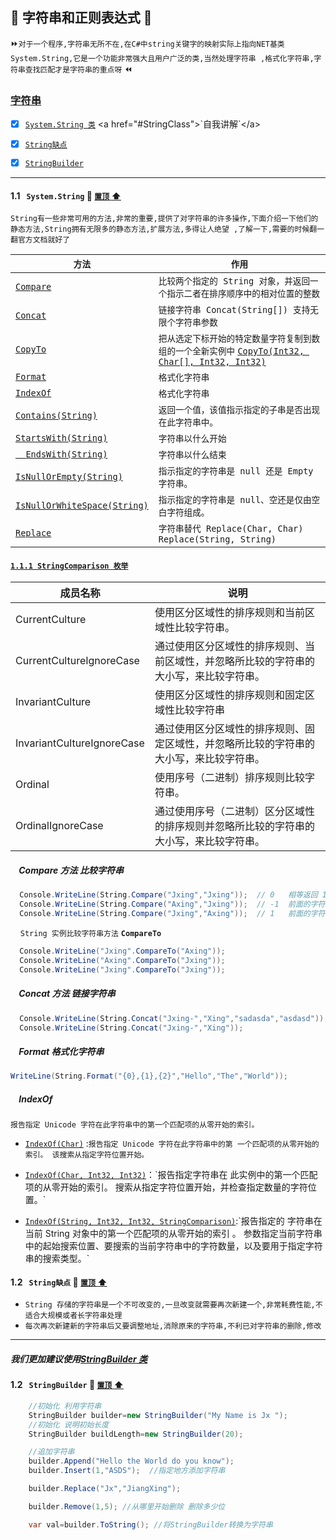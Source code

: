 <a id="top">:checkered_flag: </a> 字符串和正则表达式 :whale2:
-----
:fast_forward:`对于一个程序,字符串无所不在,在C#中string关键字的映射实际上指向NET基类System.String,它是一个功能非常强大且用户广泛的类,当然处理字符串
,格式化字符串,字符串查找匹配才是字符串的重点呀` :rewind:

### [字符串](https://docs.microsoft.com/zh-cn/search/index?search=%E5%AD%97%E7%AC%A6%E4%B8%B2&scope=.NET)
 
- [x] [`System.String 类`](https://msdn.microsoft.com/zh-cn/library/system.string(v=vs.110).aspx) <a href="#StringClass">`自我讲解`</a>

- [x] <a href="#QueDianStringClass">`String缺点`</a>

- [x] <a href="#QueDianStringBuilder">`StringBuilder`</a>
------

#### <a id="StringClass">1.1&nbsp;&nbsp;  `System.String` </a> :closed_umbrella: <a href="#top"> `置顶` :arrow_up:</a>
`String有一些非常可用的方法,非常的重要,提供了对字符串的许多操作,下面介绍一下他们的静态方法,String拥有无限多的静态方法,扩展方法,多得让人绝望
,了解一下,需要的时候翻一翻官方文档就好了`

|`方法`|`作用`|
|----|----|
|<a href="#CompareFunction">`Compare`</a>| `比较两个指定的 String 对象，并返回一个指示二者在排序顺序中的相对位置的整数`|
|<a href="#ConcatFunction">`Concat`</a>| `链接字符串 Concat(String[]) 支持无限个字符串参数`|
|<a href="#CopyToFunction">`CopyTo`</a>| `把从选定下标开始的特定数量字符复制到数组的一个全新实例中` [`CopyTo(Int32, Char[], Int32, Int32)`](https://msdn.microsoft.com/zh-cn/library/system.string.copyto(v=vs.110).aspx)|
|<a href="#FormatFunction">`Format`</a>| `格式化字符串`|
|<a href="#IndexOfFunction">`IndexOf`</a>| `格式化字符串`|
|<a href="#">`Contains(String)`</a>|`返回一个值，该值指示指定的子串是否出现在此字符串中。`|
|<a href="#">`StartsWith(String)`</a>|`字符串以什么开始`|
|<a href="#">`	EndsWith(String)`</a>|`字符串以什么结束`|
|<a href="#">`IsNullOrEmpty(String)`</a>|`指示指定的字符串是 null 还是 Empty 字符串。`|
|<a href="#">`IsNullOrWhiteSpace(String)`</a>|`指示指定的字符串是 null、空还是仅由空白字符组成。`|
|[`Replace`](https://msdn.microsoft.com/zh-cn/library/czx8s9ts(v=vs.110).aspx)|`字符串替代 Replace(Char, Char) Replace(String, String)` |

#### [`1.1.1 StringComparison 枚举`](https://msdn.microsoft.com/zh-cn/library/system.stringcomparison(v=vs.110).aspx)

|成员名称|	说明|
|----|----|
|CurrentCulture|	使用区分区域性的排序规则和当前区域性比较字符串。|
|CurrentCultureIgnoreCase|通过使用区分区域性的排序规则、当前区域性，并忽略所比较的字符串的大小写，来比较字符串。|
|InvariantCulture |使用区分区域性的排序规则和固定区域性比较字符串|
|InvariantCultureIgnoreCase|通过使用区分区域性的排序规则、固定区域性，并忽略所比较的字符串的大小写，来比较字符串。|	
|Ordinal	|使用序号（二进制）排序规则比较字符串。|
|OrdinalIgnoreCase|通过使用序号（二进制）区分区域性的排序规则并忽略所比较的字符串的大小写，来比较字符串。|

##### &nbsp;&nbsp;&nbsp;&nbsp;**Compare** 方法 比较字符串  <a id="CompareFunction"></a>
```C#
  Console.WriteLine(String.Compare("Jxing","Jxing"));  // 0   相等返回 1
  Console.WriteLine(String.Compare("Axing","Jxing"));  // -1  前面的字符串优先级高 为-1
  Console.WriteLine(String.Compare("Jxing","Axing"));  // 1   前面的字符串优先级低 1
```
&nbsp;&nbsp;&nbsp;&nbsp;`String 实例比较字符串方法`  **`CompareTo`**
 
```C#
  Console.WriteLine("Jxing".CompareTo("Axing"));
  Console.WriteLine("Axing".CompareTo("Jxing"));
  Console.WriteLine("Jxing".CompareTo("Jxing"));  
```
##### &nbsp;&nbsp;&nbsp;&nbsp;**Concat** 方法 链接字符串  <a id="ConcatFunction"></a>

```C#
  Console.WriteLine(String.Concat("Jxing-","Xing","sadasda","asdasd"));
  Console.WriteLine(String.Concat("Jxing-","Xing"));
```
##### &nbsp;&nbsp;&nbsp;&nbsp;**Format** 格式化字符串  <a id="FormatFunction"></a>
```C#
WriteLine(String.Format("{0},{1},{2}","Hello","The","World"));
```
##### &nbsp;&nbsp;&nbsp;&nbsp;**IndexOf** <a id="FormatFunction"></a>
`报告指定 Unicode 字符在此字符串中的第一个匹配项的从零开始的索引。`
* [`IndexOf(Char)`](https://msdn.microsoft.com/zh-cn/library/5xkyx09y(v=vs.110).aspx) :`报告指定 Unicode 字符在此字符串中的第
一个匹配项的从零开始的索引。 该搜索从指定字符位置开始。`

* [`IndexOf(Char, Int32, Int32)`](https://msdn.microsoft.com/zh-cn/library/ms131434(v=vs.110).aspx)：`报告指定字符串在
此实例中的第一个匹配项的从零开始的索引。 搜索从指定字符位置开始，并检查指定数量的字符位置。`

* [`IndexOf(String, Int32, Int32, StringComparison)`](https://msdn.microsoft.com/zh-cn/library/ms224423(v=vs.110).aspx):`报告指定的
字符串在当前 String 对象中的第一个匹配项的从零开始的索引
。 参数指定当前字符串中的起始搜索位置、要搜索的当前字符串中的字符数量，以及要用于指定字符串的搜索类型。`

#### <a id="QueDianStringClass">1.2&nbsp;&nbsp;  `String缺点` </a> :closed_umbrella: <a href="#top"> `置顶` :arrow_up:</a>

* `String 存储的字符串是一个不可改变的,一旦改变就需要再次新建一个,非常耗费性能,不适合大规模或者长字符串处理`
* `每次再次新建新的字符串后又要调整地址,消除原来的字符串,不利已对字符串的删除,修改`

-----
##### 我们更加建议使用[StringBuilder 类](https://msdn.microsoft.com/zh-cn/library/system.text.stringbuilder(v=vs.110).aspx)

#### <a id="QueDianStringBuilder">1.2&nbsp;&nbsp;  `StringBuilder` </a> :closed_umbrella: <a href="#top"> `置顶` :arrow_up:</a>
```C#
    //初始化 利用字符串
    StringBuilder builder=new StringBuilder("My Name is Jx ");
    //初始化 说明初始长度
    StringBuilder buildLength=new StringBuilder(20);

    //追加字符串
    builder.Append("Hello the World do you know");
    builder.Insert(1,"ASDS");  //指定地方添加字符串

    builder.Replace("Jx","JiangXing");

    builder.Remove(1,5); //从哪里开始删除 删除多少位

    var val=builder.ToString(); //将StringBuilder转换为字符串
```

